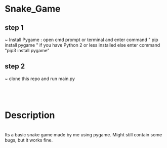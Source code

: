 # Snake_Game

## step 1

~ Install Pygame : open cmd prompt or terminal and enter command " pip install pygame " if you have Python 2 or less installed else enter command "pip3 install pygame" 
<br>


## step 2


~ clone this repo and run main.py 
<br>
<br>
<br>
<br>

# Description
<br>
Its a basic snake game made by me using pygame. Might still contain some bugs, but it works fine.
